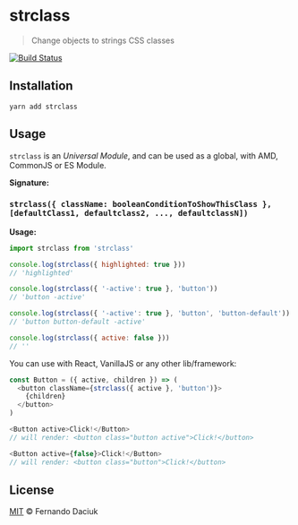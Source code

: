 # strclass

> Change objects to strings CSS classes

[![Build Status][travis-image]][travis-url]

## Installation

```
yarn add strclass
```

## Usage

`strclass` is an _Universal Module_, and can be used as a global,
with AMD, CommonJS or ES Module.

**Signature:**

### `strclass({ className: booleanConditionToShowThisClass }, [defaultClass1, defaultclass2, ..., defaultclassN])`

**Usage:**

```js
import strclass from 'strclass'

console.log(strclass({ highlighted: true }))
// 'highlighted'

console.log(strclass({ '-active': true }, 'button'))
// 'button -active'

console.log(strclass({ '-active': true }, 'button', 'button-default'))
// 'button button-default -active'

console.log(strclass({ active: false }))
// ''
```

You can use with React, VanillaJS or any other lib/framework:

```js
const Button = ({ active, children }) => (
  <button className={strclass({ active }, 'button')}>
    {children}
  </button>
)

<Button active>Click!</Button>
// will render: <button class="button active">Click!</button>

<Button active={false}>Click!</Button>
// will render: <button class="button">Click!</button>
```

## License

[MIT](license-url) &copy; Fernando Daciuk

[travis-image]: https://img.shields.io/travis/fdaciuk/strclass.svg?style=flat-square
[travis-url]: https://travis-ci.org/fdaciuk/strclass
[license-url]: https://github.com/fdaciuk/licenses/blob/master/MIT-LICENSE.md
